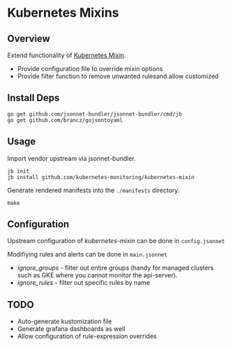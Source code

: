 # Kubernetes Mixins 

## Overview

Extend functionality of [Kubernetes Mixin](https://github.com/kubernetes-monitoring/kubernetes-mixin).

- Provide configuration file to override mixin options
- Provide filter function to remove unwanted rulesand allow customized

## Install Deps

```
go get github.com/jsonnet-bundler/jsonnet-bundler/cmd/jb
go get github.com/brancz/gojsontoyaml  
```

## Usage

Import vendor upstream via jsonnet-bundler.
```
jb init
jb install github.com/kubernetes-monitoring/kubernetes-mixin
```

Generate rendered manifests into the `./manifests` directory.

```
make
```

## Configuration

Upstream configuration of *kubernetes-mixin* can be done in `config.jsonnet`

Modifiying rules and alerts can be done in `main.jsonnet`

- *ignore_groups* - filter out entire groups (handy for managed clusters such as GKE where you cannot monitor the api-server).
- *ignore_rules* - filter out specific rules by name




## TODO
- Auto-generate kustomization file
- Generate grafana dashboards as well
- Allow configuration of rule-expression overrides